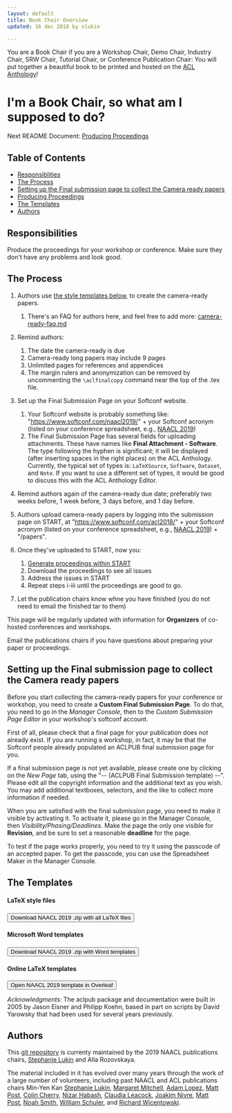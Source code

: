 ```yaml
---
layout: default
title: Book Chair Overview
updated: 16 dec 2018 by slukin

---
```


You are a Book Chair if you are a Workshop Chair, Demo Chair, Industry Chair, SRW Chair, Tutorial Chair, or Conference Publication Chair: You will put together a beautiful book to be printed and hosted on the [ACL Anthology](https://aclanthology.coli.uni-saarland.de/)! 

I'm a Book Chair, so what am I supposed to do?
===================================================

Next README Document:  [Producing Proceedings](002.book.md)

## Table of Contents

* [Responsiblities](#responsibilities)
* [The Process](#the-process)
* [Setting up the Final submission page to collect the Camera ready papers](#setting-up-the-final-submission-page-to-collect-the-camera-ready-papers)
* [Producing Proceedings](002.book.md)
* [The Templates](#the-templates)
* [Authors](#authors)

Responsibilities
---------------
Produce the proceedings for your workshop or conference. Make sure they don't have any problems and look good.

The Process
---------------

1. Authors use [the style templates below](#the-templates), to create the camera-ready papers.
   1. There's an FAQ for authors here, and feel free to add more: [camera-ready-faq.md](camera-ready-faq.md)
   
2. Remind authors: 
    1. The date the camera-ready is due
    2. Camera-ready long papers may include 9 pages
    3. Unlimited pages for references and appendices
    4. The margin rulers and anonymization 
       can be removed by uncommenting the <code>\aclfinalcopy</code> 
       command near the top of the .tex file.
       
3. Set up the Final Submission Page on your Softconf website. 
   1. Your Softconf website is probably something like: 
   "https://www.softconf.com/naacl2019/" + your Softconf acronym (listed on your conference spreadsheet, e.g., [NAACL 2019](https://docs.google.com/spreadsheets/d/1hSlqWCcTHZw-vaUQz-CBULIWtO99e0mNI8QP9sDohT0/edit?usp=sharing))
   2. The Final Submission Page has several fields for uploading attachments. These have names like **Final Attachment - Software**. The type following the hyphen is significant; it will be displayed (after inserting spaces in the right places) on the ACL Anthology. Currently, the typical set of types is: `LaTeXSource`, `Software`, `Dataset`, and `Note`. If you want to use a different set of types, it would be good to discuss this with the ACL Anthology Editor.
   
4. Remind authors again of the camera-ready due date; preferably two weeks before, 1 week before, 3 days before, and 1 day before.

5. Authors upload camera-ready papers by logging into the submission page on START, at "https://www.softconf.com/acl2018/" + your Softconf acronym (listed on your conference spreadsheet, e.g., [NAACL 2019](https://docs.google.com/spreadsheets/d/1hSlqWCcTHZw-vaUQz-CBULIWtO99e0mNI8QP9sDohT0/edit?usp=sharing)) + "/papers".

6. Once they've uploaded to START, now you:
    1. <a href="002.book.md">Generate proceedings within START</a>
    2. Download the proceedings to see all issues
    3. Address the issues in START
    4. Repeat steps i-iii until the proceedings are good to go.
    
7.  Let the publication chairs know whne you have finished (you do not need to email the finished tar to them)

This page will be regularly updated with information for **Organizers** of co-hosted conferences and workshops.

Email the publications chairs if you have questions about preparing your paper or proceedings.


Setting up the Final submission page to collect the Camera ready papers
---------------

Before you start collecting the camera-ready papers for your conference or workshop, you need to create a **Custom Final Submission Page**. To do that, you need to go in the _Manager Console_, then to the _Custom Submission Page Editor_ in your workshop's softconf account.

First of all, please check that a final page for your publication does not already exist. If you are running a workshop, in fact, it may be that the Softconf people already populated an ACLPUB final submission page for you.

If a final submission page is not yet available, please create one by clicking on the _New Page_ tab, using the "-- (ACLPUB Final Submission template) --". Please edit all the copyright information and the additional text as you wish. You may add additional textboxes, selectors, and the like to collect more information if needed.

When you are satisfied with the final submission page, you need to make it visible by activating it. To activate it, please go in the Manager Console, then _Visibility/Phasing/Deadlines_. Make the page the only one visible for **Revision**, and be sure to set a reasonable **deadline** for the page.

To test if the page works properly, you need to try it using the passcode of an accepted paper. To get the passcode, you can use the Spreadsheet Maker in the Manager Console.

The Templates
---------------

<div class="panel panel-default col-lg-12">
  <div class="col-lg-4">
    <h4>LaTeX style files</h4>
    <div class="col-xs-12" style="height:3px;"></div>
    <a href="https://naacl2019.org/downloads/naaclhlt2019-latex.zip">
      <button type="button" class="btn btn-primary">Download NAACL 2019 .zip with all LaTeX files</button>
    </a>
  </div>
  
  <div class="col-lg-4">
    <h4>Microsoft Word templates</h4>
    <div class="col-xs-12" style="height:3px;"></div>
    <div>
      <a href="https://naacl2019.org/downloads/naaclhlt2019-word.zip">
        <button type="button" class="btn btn-warning">Download NAACL 2019 .zip with Word templates</button>
      </a>
    </div>
  </div>
  
  <div class="col-lg-4">
    <h4>Online LaTeX templates</h4>
    <a href="https://www.overleaf.com/latex/templates/instructions-for-naacl-hlt-2019-proceedings/xyyfwfkswhth">
      <button type="button" class="btn btn-success">Open NAACL 2019 template in Overleaf</button>
    </a><br/>
</div>
  
<div class="panel panel-default col-lg-12">
  <div class="panel-body">
  <div class="embed-responsive embed-responsive-4by3">
    <!-- <iframe src="https://docs.google.com/viewer?url=#.pdf"></iframe> --->
  </div>
  </div>
</div> 



_Acknowledgments:_ The aclpub package and documentation were built in 2005 by Jason Eisner and Philipp Koehn, based in part on scripts by David Yarowsky that had been used for several years previously.

Authors
---------------

This [git repository](https://github.com/acl-org/acl-pubs) 
is currenty maintained by the 2019 NAACL publications chairs, [Stephanie Lukin](https://users.soe.ucsc.edu/~slukin/) and Alla Rozovskaya.

The material
included in it has evolved over many years through the work of a 
large number of volunteers, including past NAACL and ACL publications chairs
Min-Yen Kan
[Stephanie Lukin](https://users.soe.ucsc.edu/~slukin/),
[Margaret Mitchell](http://www.m-mitchell.com/),
[Adam Lopez](http://homepages.inf.ed.ac.uk/alopez/),
[Matt Post](http://www.cs.jhu.edu/~post/),
[Colin Cherry](https://sites.google.com/site/colinacherry/),
[Nizar Habash](http://www.nizarhabash.com/),
[Claudia Leacock](https://www.linkedin.com/in/claudialeacockphd),
[Joakim Nivre](http://stp.lingfil.uu.se/~nivre/),
[Matt Post](http://www.cs.jhu.edu/~post/),
[Noah Smith](http://www.cs.cmu.edu/~nasmith/),
[William Schuler](https://www.ling.ohio-state.edu/~schuler/),
and
[Richard Wicentowski](http://www.cs.swarthmore.edu/~richardw/).


